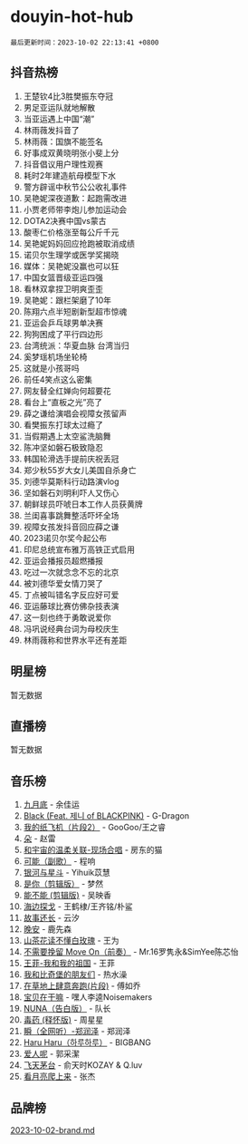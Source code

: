 # douyin-hot-hub

`最后更新时间：2023-10-02 22:13:41 +0800`

## 抖音热榜

1. 王楚钦4比3胜樊振东夺冠
1. 男足亚运队就地解散
1. 当亚运遇上中国“潮”
1. 林雨薇发抖音了
1. 林雨薇：国旗不能签名
1. 好事成双黄晓明张小斐上分
1. 抖音倡议用户理性观赛
1. 耗时2年建造航母模型下水
1. 警方辟谣中秋节公公收礼事件
1. 吴艳妮深夜道歉：起跑需改进
1. 小贾老师带李炮儿参加运动会
1. DOTA2决赛中国vs蒙古
1. 酸枣仁价格涨至每公斤千元
1. 吴艳妮妈妈回应抢跑被取消成绩
1. 诺贝尔生理学或医学奖揭晓
1. 媒体：吴艳妮没赢也可以狂
1. 中国女篮晋级亚运四强
1. 看林双拿捏卫明爽歪歪
1. 吴艳妮：跟栏架磨了10年
1. 陈翔六点半短剧新型超市惊魂
1. 亚运会乒乓球男单决赛
1. 狗狗困成了平行四边形
1. 台湾统派：华夏血脉 台湾当归
1. 奚梦瑶机场坐轮椅
1. 这就是小孩哥吗
1. 前任4笑点这么密集
1. 网友替全红婵向何超要花
1. 看台上“直板之光”亮了
1. 薛之谦给演唱会视障女孩留声
1. 看樊振东打球太过瘾了
1. 当假期遇上太空鲨洗脑舞
1. 陈冲坚如磐石极致隐忍
1. 韩国轮滑选手提前庆祝丢冠
1. 郑少秋55岁大女儿美国自杀身亡
1. 刘德华莫斯科行动路演vlog
1. 坚如磐石刘明利吓人又伤心
1. 朝鲜球员吓唬日本工作人员获黄牌
1. 兰闺喜事跳舞整活吓坏全场
1. 视障女孩发抖音回应薛之谦
1. 2023诺贝尔奖今起公布
1. 印尼总统宣布雅万高铁正式启用
1. 亚运会播报员超燃播报
1. 吃过一次就念念不忘的北京
1. 被刘德华爱女情刀哭了
1. 丁点被叫错名字反应好可爱
1. 亚运藤球比赛仿佛杂技表演
1. 这一刻也终于勇敢说爱你
1. 冯巩说经典台词为母校庆生
1. 林雨薇称和世界水平还有差距

## 明星榜

暂无数据

## 直播榜

暂无数据

## 音乐榜

1. [九月底](https://sf6-cdn-tos.douyinstatic.com/obj/tos-cn-ve-2774/oMfewG4PDTFhF8iz3OGQ7ABH5i6fCgnMaoCbzZ) - 余佳运
1. [Black (Feat. 제니 of BLACKPINK)](https://sf3-cdn-tos.douyinstatic.com/obj/tos-cn-ve-2774/2eb92e2debbe4fe0a552bc099aef7f28) - G-Dragon
1. [我的纸飞机（片段2）](https://sf3-cdn-tos.douyinstatic.com/obj/tos-cn-ve-2774/oM2ZrKcg2CD5AeRB2gkeXOFB1IxAGJdZPazYHf) - GooGoo/王之睿
1. [朵](https://sf3-cdn-tos.douyinstatic.com/obj/tos-cn-ve-2774/932f5bdfcd7c47b880525e92ab8a4999) - 赵雷
1. [和宇宙的温柔关联-现场合唱](https://sf3-cdn-tos.douyinstatic.com/obj/tos-cn-ve-2774/o0hONGDYQBgk0e5bqDeQOonVmncA6tC2nBwZLT) - 房东的猫
1. [可能（副歌）](https://sf3-cdn-tos.douyinstatic.com/obj/tos-cn-ve-2774/cde1731888894259b333569393c2fb51) - 程响
1. [银河与星斗](https://sf6-cdn-tos.douyinstatic.com/obj/tos-cn-ve-2774/3cc0bf5f0ef140f7b6743a631bcf3c58) - Yihuik苡慧
1. [是你（剪辑版）](https://sf6-cdn-tos.douyinstatic.com/obj/tos-cn-ve-2774/46019dae783c4c969944217fe1cfafc4) - 梦然
1. [能不能 (剪辑版)](https://sf6-cdn-tos.douyinstatic.com/obj/tos-cn-ve-2774/fc4a6c45b4a34277ba4088e1d7fdff98) - 吴映香
1. [海边探戈](https://sf3-cdn-tos.douyinstatic.com/obj/tos-cn-ve-2774/os9gE0VQCGqt6VQkZDyBBYvfSDY0QFe3vVmubn) - 王鹤棣/王齐铭/朴鲨
1. [故事还长](https://sf6-cdn-tos.douyinstatic.com/obj/tos-cn-ve-2774/30a26758c8594f0ab81ac675c33ee2c5) - 云汐
1. [晚安](https://sf6-cdn-tos.douyinstatic.com/obj/tos-cn-ve-2774/a724c5e224464218839820f4e4fd632f) - 鹿先森
1. [山茶花读不懂白玫瑰](https://sf6-cdn-tos.douyinstatic.com/obj/tos-cn-ve-2774/osfn8B7DktrRHEPJgPCfDbw7QDQEkwC16BxZg9) - 王为
1. [不需要挽留 Move On（前奏）](https://sf3-cdn-tos.douyinstatic.com/obj/tos-cn-ve-2774/ooCBhgCCkF4nExzQL9WZSUbitfA8IsDkgQIYhe) - Mr.16罗隽永&SimYee陈芯怡
1. [王菲-我和我的祖国](https://sf3-cdn-tos.douyinstatic.com/obj/tos-cn-ve-2774/3ef0f373017541e18566595c96123cab) - 王菲
1. [我和比奇堡的朋友们](https://sf6-cdn-tos.douyinstatic.com/obj/tos-cn-ve-2774/f0505db981ea4a6d91453a15924a82aa) - 热水澡
1. [在草地上肆意奔跑(片段)](https://sf6-cdn-tos.douyinstatic.com/obj/tos-cn-ve-2774/8831d494742f45dabdfa8adb8b817259) - 傅如乔
1. [宝贝在干嘛](https://sf6-cdn-tos.douyinstatic.com/obj/tos-cn-ve-2774/okW4hBCfJI5B2ZEgTCtikhMW7IafzNrBQIYkpJ) - 嘿人李逵Noisemakers
1. [NUNA（告白版）](https://sf3-cdn-tos.douyinstatic.com/obj/tos-cn-ve-2774/a65828cbd8ce41a78a430a58b49f4feb) - 队长
1. [毒药 (释怀版)](https://sf3-cdn-tos.douyinstatic.com/obj/tos-cn-ve-2774/oYILMEAzspdZBIzy4frJNB8ZHPHWAhiwowd4Ad) - 周星星
1. [瞬（全网听）-郑润泽](https://sf6-cdn-tos.douyinstatic.com/obj/tos-cn-ve-2774/o4Vb9eJZClCZTnRQYy0BRSeHGrDtrkrQgIBvQt) - 郑润泽
1. [Haru Haru（하루하루）](https://sf3-cdn-tos.douyinstatic.com/obj/tos-cn-ve-2774/940c04aa98154ee7bdbaaa2ad9f28aec) - BIGBANG
1. [爱人呢](https://sf6-cdn-tos.douyinstatic.com/obj/tos-cn-ve-2774/2041dc10f3c442f1992b439a00eaf2ba) - 郭采潔
1. [飞天茅台](https://sf6-cdn-tos.douyinstatic.com/obj/tos-cn-ve-2774/o4GhTV5kIuMWmC2Ai1WzNglssgBfQaqQCSLxUU) - 俞天时KOZAY & Q.luv
1. [看月亮爬上来](https://sf6-cdn-tos.douyinstatic.com/obj/tos-cn-ve-2774/356c324112764016b25295e535f2daf0) - 张杰

## 品牌榜

[2023-10-02-brand.md](2023-10-02-brand.md)
